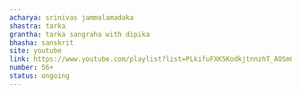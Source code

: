 ```yaml
---
acharya: srinivas jammalamadaka
shastra: tarka
grantha: tarka sangraha with dipika
bhasha: sanskrit
site: youtube
link: https://www.youtube.com/playlist?list=PLkifuFXK5KodkjtnnzhT_AOSmG2R5zmKe
number: 56+
status: ongoing
---
```

